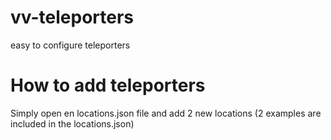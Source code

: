 # vv-teleporters
easy to configure teleporters

# How to add teleporters
Simply open en locations.json file and add 2 new locations (2 examples are included in the locations.json)
